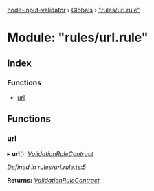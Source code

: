 [node-input-validator](../README.md) › [Globals](../globals.md) › ["rules/url.rule"](_rules_url_rule_.md)

# Module: "rules/url.rule"

## Index

### Functions

* [url](_rules_url_rule_.md#url)

## Functions

###  url

▸ **url**(): *[ValidationRuleContract](../interfaces/_contracts_.validationrulecontract.md)*

*Defined in [rules/url.rule.ts:5](https://github.com/bitnbytesio/node-input-validator/blob/952f4ba/src/rules/url.rule.ts#L5)*

**Returns:** *[ValidationRuleContract](../interfaces/_contracts_.validationrulecontract.md)*
